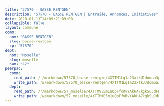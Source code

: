 ```yaml
---
title: "57570 - BASSE RENTGEN"
description: "57570 - BASSE RENTGEN | Entraide, Annonces, Initiatives"
date: 2020-01-11T14:09:21+09:00
collapsible: false
layout: commune
comm:
  nom: "BASSE RENTGEN"
  slug: basse-rentgen
  cp: "57570"
dept:
  nom: "Moselle"
  slug: moselle
  num: "57"
peerpad:
  comm:
    read_path: /r/markdown/57570_basse-rentgen/4XTTM1Lq1a23xtkUJdomua3pEqjEPpqFpwYci2o9xbB1xXagt
    write_path: /w/markdown/57570_basse-rentgen/4XTTM1Lq1a23xtkUJdomua3pEqjEPpqFpwYci2o9xbB1xXagt-K3TgULGxVF9p49AZrNWbX5mxHbxgeYKVPgu3dUZqgXpLEP6NFTGcqtSk8TnJKBTPUiVtLAcPxjSkgmtQhUCM3JNaBSp38BQ5oESt5Uo5HCso2ZXbxug957VV8ZwYNckRgnMfV4Di
  dept:
    read_path: /r/markdown/57_moselle/4XTTM9E5m1uQpFfoRvYAkHA7kgkSuJdFBSCmoLnZ6YvxmqAKj
    write_path: /w/markdown/57_moselle/4XTTM9E5m1uQpFfoRvYAkHA7kgkSuJdFBSCmoLnZ6YvxmqAKj-K3TgTxpsRhjGfb3pJqDaX4rYTLkyLoK3BLA4awBfhTSCoyNhResrhhmfsEF8aKnccedt5XoBzWeRYfKxQxNKv71ETcpGharLRE7rdgTKY3uSaW3Du2dz8v23YEY268mfYmweTFnR
---
```


